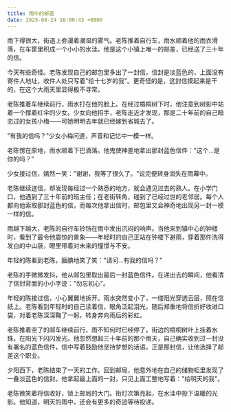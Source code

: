```yaml
---
title: 雨中的邮差
date: 2025-08-24 16:00:43 +0800
---
```


雨下得很大，街道上弥漫着潮湿的雾气。老陈推着自行车，雨水顺着他的雨衣滑落，在车筐里积成一个小小的水洼。他是这个小镇上唯一的邮差，已经送了三十年的信。

今天有些奇怪。老陈发现自己的邮包里多出了一封信，信封是淡蓝色的，上面没有寄件人地址，收件人处只写着"给十七岁的我"。更奇怪的是，这封信摸起来是干的，在这个大雨天里显得极不寻常。

老陈推着车继续前行，雨水打在他的脸上。在经过梧桐树下时，他注意到树影中站着一个撑着红伞的少女。少女向他招手，老陈走近才发现，那是二十年前的自己暗恋过的女孩小梅——可她明明去年就已经嫁到省城去了。

"有我的信吗？"少女小梅问道，声音和记忆中一模一样。

老陈愣在原地，雨水顺着下巴滴落。他鬼使神差地拿出那封蓝色信件："这个...是你的吗？"

少女接过信，嫣然一笑："谢谢，我等了很久了。"说完便转身消失在雨幕中。

老陈继续送信，却发现每经过一个熟悉的地方，就会遇见过去的熟人。在小学门口，他遇到了三十年前的班主任；在老街转角，碰到了已经过世的老邻居。每个人都向他索取那封蓝色的信，而每次他拿出信时，邮包里又会神奇地出现另一封一模一样的信。

雨越下越大，老陈的自行车铃铛在雨中发出沉闷的响声。当他来到镇中心的钟楼时，看到了最令他震惊的景象——年轻时的自己正站在钟楼下避雨，穿着那件洗得发白的中山装，眼里带着对未来的憧憬与不安。

年轻的陈看到老陈，腼腆地笑了笑："请问...有我的信吗？"

老陈的手微微发抖，他从邮包里取出最后一封蓝色信件。在递出去的瞬间，他看清了信封背面的小小字迹："勿忘初心"。

年轻的陈接过信，小心翼翼地拆开。雨水突然变小了，一缕阳光穿透云层，照在信纸上。老陈看到年轻时的自己读着信，眼角泛起泪光，随后郑重地将信折好收进口袋，对着老陈深深鞠了一躬，转身奔向雨后的彩虹。

老陈推着空了的邮车继续前行，雨不知何时已经停了。街边的梧桐树叶上挂着水珠，在阳光下闪闪发光。他忽然想起三十年前的那个雨天，自己确实收到过一封没有署名的蓝色信件，信中写着鼓励他坚持梦想的话语。正是那封信，让他选择了邮差这个职业。

夕阳西下，老陈结束了一天的工作。回到邮局，他意外地在自己的储物柜里发现了一叠淡蓝色的信封。他拿起最上面的一封，只见上面工整地写着："给明天的我"。

老陈微笑着将信收好，锁上邮局的大门。街灯次第亮起，在水洼中投下温暖的光影。他知道，明天的雨中，还会有更多的奇迹等待投递。
